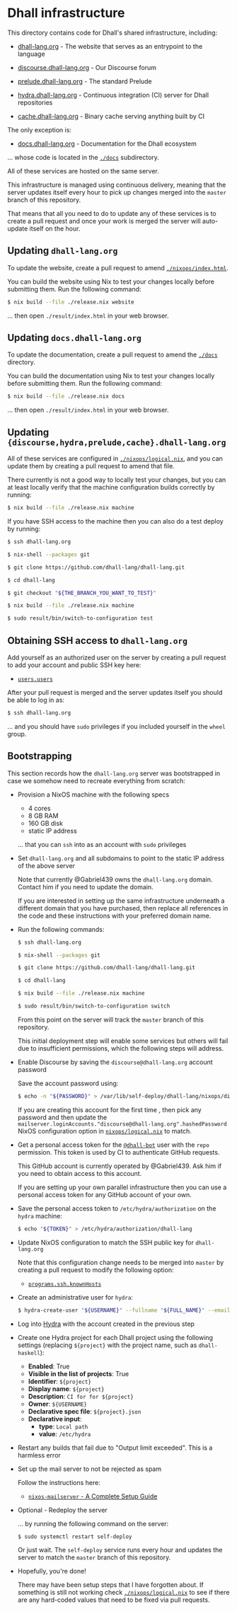 # Dhall infrastructure

This directory contains code for Dhall's shared infrastructure, including:

* [dhall-lang.org](https://dhall-lang.org) - The website that serves as an
  entrypoint to the language

* [discourse.dhall-lang.org](https://discourse.dhall-lang.org) - Our Discourse
  forum

* [prelude.dhall-lang.org](https://prelude.dhall-lang.org) - The standard
  Prelude

* [hydra.dhall-lang.org](https://hydra.dhall-lang.org) - Continuous integration
  (CI) server for Dhall repositories

* [cache.dhall-lang.org](https://cache.dhall-lang.org) - Binary cache serving
  anything built by CI

The only exception is:

* [docs.dhall-lang.org](https://docs.dhall-lang.org) - Documentation for the
  Dhall ecosystem

... whose code is located in the [`./docs`](../docs/README) subdirectory.

All of these services are hosted on the same server.

This infrastructure is managed using continuous delivery, meaning that the
server updates itself every hour to pick up changes merged into the `master`
branch of this repository.

That means that all you need to do to update any of these services is to create
a pull request and once your work is merged the server will auto-update itself
on the hour.

## Updating `dhall-lang.org`

To update the website, create a pull request to amend
[`./nixops/index.html`](./index.html).

You can build the website using Nix to test your changes locally before
submitting them.  Run the following command:

```bash
$ nix build --file ./release.nix website
```

... then open `./result/index.html` in your web browser.

## Updating `docs.dhall-lang.org`

To update the documentation, create a pull request to amend the
[`./docs`](../docs/README) directory.

You can build the documentation using Nix to test your changes locally before
submitting them.  Run the following command:

```bash
$ nix build --file ./release.nix docs
```

... then open `./result/index.html` in your web browser.

## Updating `{discourse,hydra,prelude,cache}.dhall-lang.org`

All of these services are configured in
[`./nixops/logical.nix`](./logical.nix), and you can update them by creating a
pull request to amend that file.

There currently is not a good way to locally test your changes, but you can at
least locally verify that the machine configuration builds correctly by running:

```bash
$ nix build --file ./release.nix machine
```

If you have SSH access to the machine then you can also do a test deploy by
running:

```bash
$ ssh dhall-lang.org

$ nix-shell --packages git

$ git clone https://github.com/dhall-lang/dhall-lang.git

$ cd dhall-lang

$ git checkout "${THE_BRANCH_YOU_WANT_TO_TEST}"

$ nix build --file ./release.nix machine

$ sudo result/bin/switch-to-configuration test
```

## Obtaining SSH access to `dhall-lang.org`

Add yourself as an authorized user on the server by creating a pull request to
add your account and public SSH key here:

* [`users.users`](https://github.com/dhall-lang/dhall-lang/blob/b20476014e508be2218adbafa656996d0fd217bc/nixops/logical.nix#L532-L540)

After your pull request is merged and the server updates itself you should be
able to log in as:

```bash
$ ssh dhall-lang.org
```

... and you should have `sudo` privileges if you included yourself in the
`wheel` group.

## Bootstrapping

This section records how the `dhall-lang.org` server was bootstrapped in case we
somehow need to recreate everything from scratch:

*   Provision a NixOS machine with the following specs

    * 4 cores
    * 8 GB RAM
    * 160 GB disk
    * static IP address

    ... that you can `ssh` into as an account with `sudo` privileges

*   Set `dhall-lang.org` and all subdomains to point to the static IP address of
    the above server

    Note that currently @Gabriel439 owns the `dhall-lang.org` domain.  Contact
    him if you need to update the domain.

    If you are interested in setting up the same infrastructure underneath a
    different domain that you have purchased, then replace all references in
    the code and these instructions with your preferred domain name.

*   Run the following commands:

    ```bash
    $ ssh dhall-lang.org

    $ nix-shell --packages git

    $ git clone https://github.com/dhall-lang/dhall-lang.git

    $ cd dhall-lang

    $ nix build --file ./release.nix machine

    $ sudo result/bin/switch-to-configuration switch
    ```

    From this point on the server will track the `master` branch of this
    repository.

    This initial deployment step will enable some services but others will fail
    due to insufficient permissions, which the following steps will address.

*   Enable Discourse by saving the `discourse@dhall-lang.org` account password

    Save the account password using:

    ```bash
    $ echo -n "${PASSWORD}" > /var/lib/self-deploy/dhall-lang/nixops/discourseSmtpPassword
    ```

    If you are creating this account for the first time , then pick any password
    and then update the
    `mailserver.loginAccounts."discourse@dhall-lang.org".hashedPassword`
    NixOS configuration option in [`nixops/logical.nix`](./logical.nix) to
    match.

*   Get a personal access token for the
    [`@dhall-bot`](https://github.com/dhall-bot) user with the `repo`
    permission.  This token is used by CI to authenticate GitHub requests.

    This GitHub account is currently operated by @Gabriel439.  Ask him if you
    need to obtain access to this account.

    If you are setting up your own parallel infrastructure then you can use
    a personal access token for any GitHub account of your own.

*   Save the personal access token to `/etc/hydra/authorization` on the `hydra`
    machine:

    ```bash
    $ echo "${TOKEN}" > /etc/hydra/authorization/dhall-lang
    ```

*   Update NixOS configuration to match the SSH public key for `dhall-lang.org`

    Note that this configuration change needs to be merged into `master` by
    creating a pull request to modify the following option:

    * [`programs.ssh.knownHosts`](https://github.com/dhall-lang/dhall-lang/blob/b20476014e508be2218adbafa656996d0fd217bc/nixops/logical.nix#L106-L109)

*   Create an administrative user for `hydra`:

    ```bash
    $ hydra-create-user "${USERNAME}" --fullname "${FULL_NAME}" --email "${EMAIL}" --password "${PASSWORD}" --role admin
    ```

*   Log into [Hydra](https://hydra.dhall-lang.org) with the account created
    in the previous step

*   Create one Hydra project for each Dhall project using the following
    settings (replacing `${project}` with the project name, such as
    `dhall-haskell`):

    *   **Enabled**: True
    *   **Visible in the list of projects**: True
    *   **Identifier**: `${project}`
    *   **Display name**: `${project}`
    *   **Description**: `CI for for ${project}`
    *   **Owner**: `${USERNAME}`
    *   **Declarative spec file**: `${project}.json`
    *   **Declarative input**:
        *   **type**: `Local path`
        *   **value**: `/etc/hydra`

*   Restart any builds that fail due to "Output limit exceeded".  This is a
    harmless error

*   Set up the mail server to not be rejected as spam

    Follow the instructions here:

    * [`nixos-mailserver` - A Complete Setup Guide](https://gitlab.com/simple-nixos-mailserver/nixos-mailserver/wikis/A-Complete-Setup-Guide)

*   Optional - Redeploy the server

    ... by running the following command on the server:

    ```bash
    $ sudo systemctl restart self-deploy
    ```

    Or just wait.  The `self-deploy` service runs every hour and updates the
    server to match the `master` branch of this repository.

*   Hopefully, you're done!

    There may have been setup steps that I have forgotten about.  If something
    is still not working check [`./nixops/logical.nix`](./logical.nix) to see
    if there are any hard-coded values that need to be fixed via pull
    requests.
